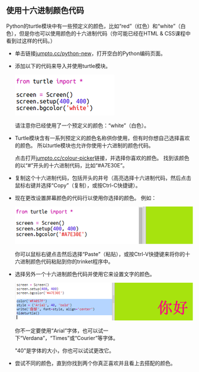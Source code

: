 ## 使用十六进制颜色代码

Python的turtle模块中有一些预定义的颜色，比如“red”（红色）和“white”（白色），但是你也可以使用颜色的十六进制代码（你可能已经在HTML & CSS课程中看到过这样的代码。）

+ 单击链接<a href="http://jumpto.cc/python-new" target="_blank">jumpto.cc/python-new</a>，打开空白的Python编码页面。

+ 添加以下的代码来导入并使用turtle模块。
    
    ![截图](images/colourful-setup.png)
    
    请注意你已经使用了一个预定义的颜色：“white”（白色）。

+ Turtle模块含有一系列预定义的颜色名称供你使用，但有时你想自己选择喜欢的颜色。 所以turtle模块也允许你使用十六进制的颜色代码。
    
    点击打开<a href="http://jumpto.cc/colour-picker" target="_blank">jumpto.cc/colour-picker</a>链接，并选择你喜欢的颜色。 找到该颜色的以“#”开头的十六进制代码，比如“#A7E30E”。

+ 复制这个十六进制代码，包括开头的井号（高亮选择十六进制代码，然后点击鼠标右键并选择“Copy”（复制），或按Ctrl-C快捷键）。

+ 现在更改设置屏幕颜色的代码行以使用你选择的颜色。 例如：
    
    ![截图](images/colourful-background.png)
    
    你可以鼠标右键点击然后选择“Paste”（粘贴），或按Ctrl-V快捷键来将你的十六进制颜色代码粘贴到你的trinket程序中。

+ 选择另外一个十六进制颜色代码并使用它来设置文字的颜色。
    
    ![截图](images/colourful-write.png)
    
    你不一定要使用“Arial”字体，也可以试一下“Verdana”，“Times”或“Courier”等字体。
    
    "40"是字体的大小，你也可以试试更改它。

+ 尝试不同的颜色，直到你找到两个你真正喜欢并且看上去搭配的颜色。